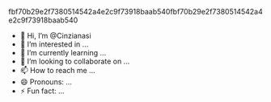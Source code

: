fbf70b29e2f7380514542a4e2c9f73918baab540fbf70b29e2f7380514542a4e2c9f73918baab540
- 👋 Hi, I’m @Cinzianasi
- 👀 I’m interested in ...
- 🌱 I’m currently learning ...
- 💞️ I’m looking to collaborate on ...
- 📫 How to reach me ...
- 😄 Pronouns: ...
- ⚡ Fun fact: ...

<!---
Cinzianasi/Cinzianasi is a ✨ special ✨ repository because its `README.md` (this file) appears on your GitHub profile.
You can click the Preview link to take a look at your changes.
-7380514542-

